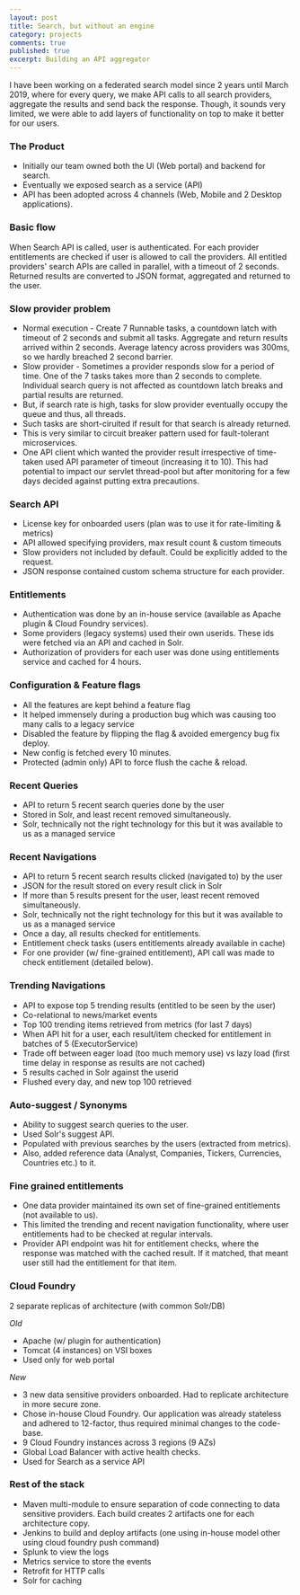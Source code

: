 ```yaml
---
layout: post
title: Search, but without an engine
category: projects
comments: true
published: true 
excerpt: Building an API aggregator 
---
```


I have been working on a federated search model since 2 years until March 2019, where for every query, we make API calls to all search providers,
aggregate the results and send back the response. Though, it sounds very limited, we were able to add layers of functionality on top to make it better for our users. 

### The Product

- Initially our team owned both the UI (Web portal) and backend for search. 
- Eventually we exposed search as a service (API) 
- API has been adopted across 4 channels (Web, Mobile and 2 Desktop applications). 

### Basic flow

When Search API is called, user is authenticated. For each provider entitlements are checked if user is allowed to call the providers. 
All entitled providers' search APIs are called in parallel, with a timeout of 2 seconds. Returned results are converted
to JSON format, aggregated and returned to the user. 

### Slow provider problem

- Normal execution - Create 7 Runnable tasks, a countdown latch with timeout of 2 seconds and submit all tasks. Aggregate and return results arrived within 2 seconds. Average latency across providers was 300ms, so we hardly breached 2 second barrier. 
- Slow provider - Sometimes a provider responds slow for a period of time. One of the 7 tasks takes more than 2 seconds to complete. Individual search query is not affected as countdown latch breaks and partial results are returned. 
- But, if search rate is high, tasks for slow provider eventually occupy the queue and thus, all threads. 
- Such tasks are short-ciruited if result for that search is already returned. 
- This is very similar to circuit breaker pattern used for fault-tolerant microservices.
- One API client which wanted the provider result irrespective of time-taken used API parameter of timeout (increasing it to 10). This had potential to impact our
servlet thread-pool but after monitoring for a few days decided against putting extra precautions. 

### Search API

- License key for onboarded users (plan was to use it for rate-limiting & metrics)
- API allowed specifying providers, max result count & custom timeouts
- Slow providers not included by default. Could be explicitly added to the request.
- JSON response contained custom schema structure for each provider. 

### Entitlements

- Authentication was done by an in-house service (available as Apache plugin & Cloud Foundry services).
- Some providers (legacy systems) used their own userids. These ids were fetched via an API and cached in Solr. 
- Authorization of providers for each user was done using entitlements service and cached for 4 hours. 

### Configuration & Feature flags

- All the features are kept behind a feature flag
- It helped immensely during a production bug which was causing too many calls to a legacy service
- Disabled the feature by flipping the flag & avoided emergency bug fix deploy.
- New config is fetched every 10 minutes. 
- Protected (admin only) API to force flush the cache & reload. 

### Recent Queries

- API to return 5 recent search queries done by the user 
- Stored in Solr, and least recent removed simultaneously.
- Solr, technically not the right technology for this but it was available to us as a managed service 

### Recent Navigations

- API to return 5 recent search results clicked (navigated to) by the user 
- JSON for the result stored on every result click in Solr
- If more than 5 results present for the user, least recent removed simultaneously.
- Solr, technically not the right technology for this but it was available to us as a managed service 
- Once a day, all results checked for entitlements.
- Entitlement check tasks (users entitlements already available in cache)
- For one provider (w/ fine-grained entitlement), API call was made to check entitlement (detailed below).

### Trending Navigations 

- API to expose top 5 trending results (entitled to be seen by the user)
- Co-relational to news/market events
- Top 100 trending items retrieved from metrics (for last 7 days)
- When API hit for a user, each result/item checked for entitlement in batches of 5 (ExecutorService)
- Trade off between eager load (too much memory use) vs lazy load (first time delay in response as results are not cached)
- 5 results cached in Solr against the userid
- Flushed every day, and new top 100 retrieved

### Auto-suggest / Synonyms

- Ability to suggest search queries to the user.
- Used Solr's suggest API.
- Populated with previous searches by the users (extracted from metrics).
- Also, added reference data (Analyst, Companies, Tickers, Currencies, Countries etc.) to it.

### Fine grained entitlements

- One data provider maintained its own set of fine-grained entitlements (not available to us). 
- This limited the trending and recent navigation functionality, where user entitlements had to be checked at regular intervals. 
- Provider API endpoint was hit for entitlement checks, where the response was matched with the cached result. If it matched, that meant user still had the entitlement for that item. 

### Cloud Foundry

2 separate replicas of architecture (with common Solr/DB)

*Old*
- Apache (w/ plugin for authentication)
- Tomcat (4 instances) on VSI boxes
- Used only for web portal

*New*
- 3 new data sensitive providers onboarded. Had to replicate architecture in more secure zone. 
- Chose in-house Cloud Foundry. Our application was already stateless and adhered to 12-factor, thus required minimal changes to the code-base.
- 9 Cloud Foundry instances across 3 regions (9 AZs)
- Global Load Balancer with active health checks.
- Used for Search as a service API
  
### Rest of the stack

- Maven multi-module to ensure separation of code connecting to data sensitive providers. Each build creates 2 artifacts one for each architecture copy.
- Jenkins to build and deploy artifacts (one using in-house model other using cloud foundry push command)
- Splunk to view the logs
- Metrics service to store the events
- Retrofit for HTTP calls
- Solr for caching


